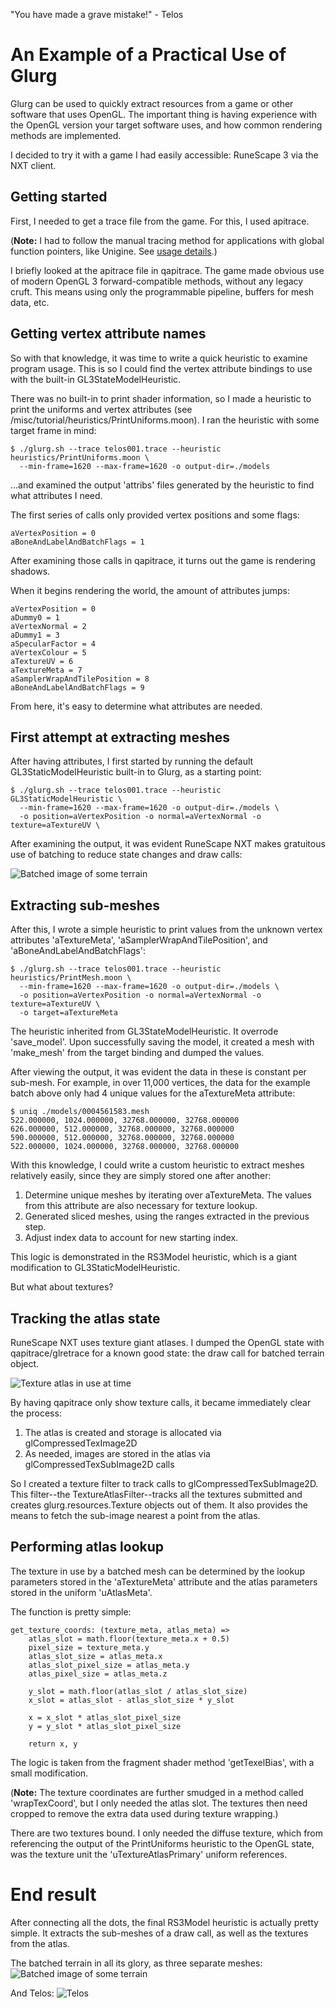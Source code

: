 "You have made a grave mistake!" - Telos

# An Example of a Practical Use of Glurg
Glurg can be used to quickly extract resources from a game or other software
that uses OpenGL. The important thing is having experience with the OpenGL
version your target software uses, and how common rendering methods are
implemented.

I decided to try it with a game I had easily accessible: RuneScape 3 via the NXT
client.

## Getting started
First, I needed to get a trace file from the game. For this, I used apitrace.

(**Note:** I had to follow the manual tracing method for applications with global
function pointers, like Unigine. See [usage details](https://github.com/apitrace/apitrace/blob/master/docs/USAGE.markdown).)

I briefly looked at the apitrace file in qapitrace. The game made obvious use of
modern OpenGL 3 forward-compatible methods, without any legacy cruft. This means
using only the programmable pipeline, buffers for mesh data, etc.

## Getting vertex attribute names

So with that knowledge, it was time to write a quick heuristic to examine
program usage. This is so I could find the vertex attribute bindings to use with
the built-in GL3StateModelHeuristic.

There was no built-in to print shader information, so I made a heuristic to
print the uniforms and vertex attributes (see /misc/tutorial/heuristics/PrintUniforms.moon).
I ran the heuristic with some target frame in mind:

```
$ ./glurg.sh --trace telos001.trace --heuristic heuristics/PrintUniforms.moon \
  --min-frame=1620 --max-frame=1620 -o output-dir=./models
```

...and examined the output 'attribs' files generated by the heuristic to find
what attributes I need.

The first series of calls only provided vertex positions and some flags:

```
aVertexPosition = 0
aBoneAndLabelAndBatchFlags = 1
```

After examining those calls in qapitrace, it turns out the game is rendering
shadows.

When it begins rendering the world, the amount of attributes jumps:

```
aVertexPosition = 0
aDummy0 = 1
aVertexNormal = 2
aDummy1 = 3
aSpecularFactor = 4
aVertexColour = 5
aTextureUV = 6
aTextureMeta = 7
aSamplerWrapAndTilePosition = 8
aBoneAndLabelAndBatchFlags = 9
```

From here, it's easy to determine what attributes are needed.

## First attempt at extracting meshes

After having attributes, I first started by running the default
GL3StaticModelHeuristic built-in to Glurg, as a starting point:

```
$ ./glurg.sh --trace telos001.trace --heuristic GL3StaticModelHeuristic \
  --min-frame=1620 --max-frame=1620 -o output-dir=./models \
  -o position=aVertexPosition -o normal=aVertexNormal -o texture=aTextureUV \
```

After examining the output, it was evident RuneScape NXT makes gratuitous use of
batching to reduce state changes and draw calls:

![Batched image of some terrain](/misc/tutorial/images/batch.png?raw=true)

## Extracting sub-meshes

After this, I wrote a simple heuristic to print values from the unknown
vertex attributes 'aTextureMeta', 'aSamplerWrapAndTilePosition', and 
'aBoneAndLabelAndBatchFlags':

```
$ ./glurg.sh --trace telos001.trace --heuristic heuristics/PrintMesh.moon \
  --min-frame=1620 --max-frame=1620 -o output-dir=./models \
  -o position=aVertexPosition -o normal=aVertexNormal -o texture=aTextureUV \
  -o target=aTextureMeta
```

The heuristic inherited from GL3StateModelHeuristic. It overrode 'save_model'.
Upon successfully saving the model, it created a mesh with 'make_mesh' from the
target binding and dumped the values.

After viewing the output, it was evident the data in these is constant per
sub-mesh. For example, in over 11,000 vertices, the data for the example batch
above only had 4 unique values for the aTextureMeta attribute:

```
$ uniq ./models/0004561583.mesh
522.000000, 1024.000000, 32768.000000, 32768.000000
626.000000, 512.000000, 32768.000000, 32768.000000
590.000000, 512.000000, 32768.000000, 32768.000000
522.000000, 1024.000000, 32768.000000, 32768.000000
```

With this knowledge, I could write a custom heuristic to extract meshes
relatively easily, since they are simply stored one after another:

1) Determine unique meshes by iterating over aTextureMeta. The values from this
   attribute are also necessary for texture lookup.
2) Generated sliced meshes, using the ranges extracted in the previous step.
3) Adjust index data to account for new starting index.

This logic is demonstrated in the RS3Model heuristic, which is a giant
modification to GL3StaticModelHeuristic.

But what about textures?

## Tracking the atlas state
RuneScape NXT uses texture giant atlases. I dumped the OpenGL state with
qapitrace/glretrace for a known good state: the draw call for batched terrain
object.

![Texture atlas in use at time](/misc/tutorial/images/atlas_example.png?raw=true)

By having qapitrace only show texture calls, it became immediately clear the
process:

1) The atlas is created and storage is allocated via glCompressedTexImage2D
2) As needed, images are stored in the atlas via glCompressedTexSubImage2D calls

So I created a texture filter to track calls to glCompressedTexSubImage2D. This
filter--the TextureAtlasFilter--tracks all the textures submitted and creates
glurg.resources.Texture objects out of them. It also provides the means to fetch
the sub-image nearest a point from the atlas.

## Performing atlas lookup
The texture in use by a batched mesh can be determined by the lookup parameters
stored in the 'aTextureMeta' attribute and the atlas parameters stored in the
uniform 'uAtlasMeta'.

The function is pretty simple:

```
get_texture_coords: (texture_meta, atlas_meta) =>
	atlas_slot = math.floor(texture_meta.x + 0.5)
	pixel_size = texture_meta.y
	atlas_slot_size = atlas_meta.x
	atlas_slot_pixel_size = atlas_meta.y
	atlas_pixel_size = atlas_meta.z

	y_slot = math.floor(atlas_slot / atlas_slot_size)
	x_slot = atlas_slot - atlas_slot_size * y_slot

	x = x_slot * atlas_slot_pixel_size
	y = y_slot * atlas_slot_pixel_size

	return x, y
```

The logic is taken from the fragment shader method 'getTexelBias', with a small
modification.

(**Note:** The texture coordinates are further smudged in a method called
'wrapTexCoord', but I only needed the atlas slot. The textures then need cropped
to remove the extra data used during texture wrapping.)

There are two textures bound. I only needed the diffuse texture, which from
referencing the output of the PrintUniforms heuristic to the OpenGL state,
was the texture unit the 'uTextureAtlasPrimary' uniform references.

# End result
After connecting all the dots, the final RS3Model heuristic is actually
pretty simple. It extracts the sub-meshes of a draw call, as well as the
textures from the atlas.

The batched terrain in all its glory, as three separate meshes:
![Batched image of some terrain](/misc/tutorial/images/batch_result.png?raw=true)

And Telos:
![Telos](/misc/tutorial/images/telos.png?raw=true)
